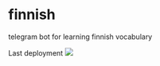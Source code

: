 # finnish
telegram bot for learning finnish vocabulary

Last deployment
<img src="https://github.com/valentinovaletta/finnish/actions/workflows/Test_Send_Json/badge.svg">
